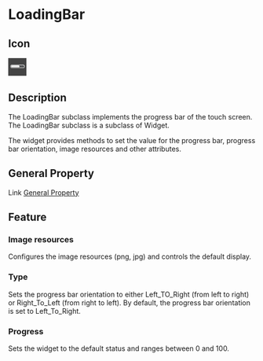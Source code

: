 # LoadingBar

## Icon

![](./res/loadingbar.png)

## Description

The LoadingBar subclass implements the progress bar of the touch screen. The LoadingBar subclass is a subclass of Widget.

The widget provides methods to set the value for the progress bar, progress bar orientation, image resources and other attributes.

## General Property

Link [General Property](../widget/general_property.md)

## Feature



### Image resources 

Configures the image resources (png, jpg) and controls the default display.

### Type

Sets the progress bar orientation to either Left_TO_Right (from left to right) or Right_To_Left (from right to left). By default, the progress bar orientation is set to Left_To_Right.

### Progress


Sets the widget to the default status and ranges between 0 and 100.
